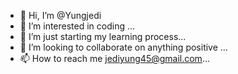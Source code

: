 - 👋 Hi, I’m @Yungjedi
- 👀 I’m interested in coding ...
- 🌱 I’m just starting my learning process...
- 💞️ I’m looking to collaborate on anything positive ...
- 📫 How to reach me jediyung45@gmail.com...

<!---
Yungjedi/Yungjedi is a ✨ special ✨ repository because its `README.md` (this file) appears on your GitHub profile.
You can click the Preview link to take a look at your changes.
--->
